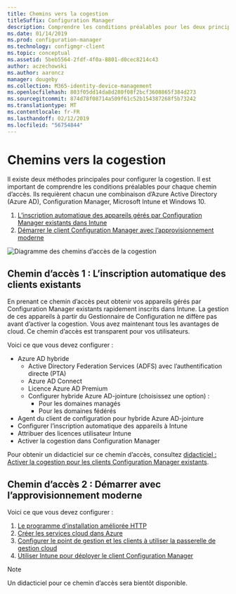 ```yaml
---
title: Chemins vers la cogestion
titleSuffix: Configuration Manager
description: Comprendre les conditions préalables pour les deux principales façons pour vous permettent de configurer la cogestion.
ms.date: 01/14/2019
ms.prod: configuration-manager
ms.technology: configmgr-client
ms.topic: conceptual
ms.assetid: 5beb5564-2fdf-4f0a-8801-d0cec8214c43
author: aczechowski
ms.author: aaroncz
manager: dougeby
ms.collection: M365-identity-device-management
ms.openlocfilehash: 803f05dd14da8d280f08f2bcf3608865f384d273
ms.sourcegitcommit: 874d78f08714a509f61c52b154387268f5b73242
ms.translationtype: MT
ms.contentlocale: fr-FR
ms.lasthandoff: 02/12/2019
ms.locfileid: "56754844"
---
```

# <a name="paths-to-co-management"></a>Chemins vers la cogestion

Il existe deux méthodes principales pour configurer la cogestion. Il est important de comprendre les conditions préalables pour chaque chemin d’accès. Ils requièrent chacun une combinaison d’Azure Active Directory (Azure AD), Configuration Manager, Microsoft Intune et Windows 10. 

1. [L’inscription automatique des appareils gérés par Configuration Manager existants dans Intune](#bkmk_path1)  
2. [Démarrer le client Configuration Manager avec l’approvisionnement moderne](#bkmk_path2)  

![Diagramme des chemins d’accès de la cogestion](media/co-management-paths.png)



## <a name="bkmk_path1"></a> Chemin d’accès 1 : L’inscription automatique des clients existants

En prenant ce chemin d’accès peut obtenir vos appareils gérés par Configuration Manager existants rapidement inscrits dans Intune. La gestion de ces appareils à partir du Gestionnaire de Configuration ne diffère pas avant d’activer la cogestion. Vous avez maintenant tous les avantages de cloud. Ce chemin d’accès est transparent pour vos utilisateurs.

Voici ce que vous devez configurer :
- Azure AD hybride
    - Active Directory Federation Services (ADFS) avec l’authentification directe (PTA)
    - Azure AD Connect
    - Licence Azure AD Premium
    - Configurer hybride Azure AD-jointure (choisissez une option) :
        - Pour les domaines managés
        - Pour les domaines fédérés
- Agent du client de configuration pour hybride Azure AD-jointure
- Configurer l’inscription automatique des appareils à Intune
- Attribuer des licences utilisateur Intune
- Activer la cogestion dans Configuration Manager

Pour obtenir un didacticiel sur ce chemin d’accès, consultez [didacticiel : Activer la cogestion pour les clients Configuration Manager existants](/sccm/comanage/tutorial-co-manage-clients).



## <a name="bkmk_path2"></a> Chemin d’accès 2 : Démarrer avec l’approvisionnement moderne

Voici ce que vous devez configurer :

1. [Le programme d’installation améliorée HTTP](/sccm/core/plan-design/hierarchy/enhanced-http)  
2. [Créer les services cloud dans Azure](/sccm/core/servers/deploy/configure/azure-services-wizard)  
3. [Configurer le point de gestion et les clients à utiliser la passerelle de gestion cloud](/sccm/core/clients/manage/cmg/setup-cloud-management-gateway)  
4. [Utiliser Intune pour déployer le client Configuration Manager](/sccm/comanage/how-to-prepare-win10)  

> [!Note]  
> Un didacticiel pour ce chemin d’accès sera bientôt disponible.

